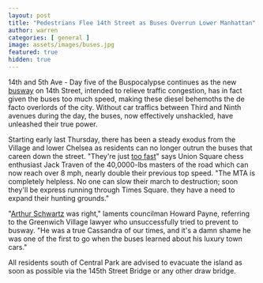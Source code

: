 ```yaml
---
layout: post
title: "Pedestrians Flee 14th Street as Buses Overrun Lower Manhattan"
author: warren
categories: [ general ]
image: assets/images/buses.jpg
featured: true
hidden: true
---
```


14th and 5th Ave - Day five of the Buspocalypse continues as the new [busway](https://ny.curbed.com/2019/10/2/20895121/14th-street-dot-mta-busway-launches-this-week) on 14th Street, intended to relieve traffic congestion, has in fact given the buses too much speed, making these diesel behemoths the de facto overlords of the city. Without car traffics between Third and Ninth avenues during the day, the buses, now effectively unshackled, have unleashed their true power. 

Starting early last Thursday, there has been a steady exodus from the Village and lower Chelsea as residents can no longer outrun the buses that careen down the street. "They're just [too fast](https://www.wsj.com/articles/buses-cruise-through-manhattan-corridor-as-traffic-change-takes-effect-11570137863)" says Union Square chess enthusiast Jack Traven of the 40,0000-lbs masters of the road which can now reach over 8 mph, nearly double their previous top speed. "The MTA is completely helpless. No one can slow their march to destruction; soon they'll be express running through Times Square. they have a need to expand their hunting grounds."

"[Arthur Schwartz](https://ny.curbed.com/2019/8/20/20812896/new-york-14th-street-busway-opinion) was right," laments councilman Howard Payne, referring to the Greenwich Village lawyer who unsuccessfully tried to prevent to busway. "He was a true Cassandra of our times, and it's a damn shame he was one of the first to go when the buses learned about his luxury town cars."

All residents south of Central Park are advised to evacuate the island as soon as possible via the 145th Street Bridge or any other draw bridge.